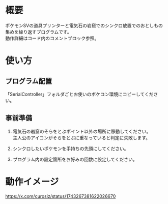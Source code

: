 # 概要
ポケモンSVの道具プリンターと電気石の岩窟でのシンクロ放置でのおとしもの集めを繰り返すプログラムです。  
動作詳細はコード内のコメントブロック参照。

# 使い方
## プログラム配置
「SerialController」フォルダごとお使いのポケコン環境にコピーしてください。

## 事前準備
1. 電気石の岩窟のそらをとぶポイント以外の場所に移動してください。  
主人公のアイコンがそらをとぶに重なっていると判定に失敗します。

1. シンクロしたいポケモンを手持ちの先頭にしてください。

1. プログラム内の設定箇所をお好みの回数に設定してください。

# 動作イメージ
https://x.com/curosiz/status/1743267381622026670

